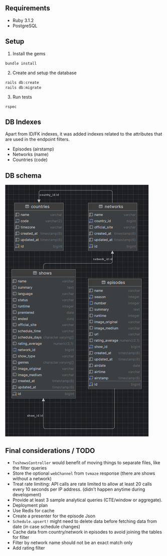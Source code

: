 ## Requirements

* Ruby 3.1.2
* PostgreSQL

## Setup

1. Install the gems

```
bundle install
```

2. Create and setup the database

```
rails db:create
rails db:migrate
```

3. Run tests

```
rspec
```

## DB Indexes

Apart from ID/FK indexes, it was added indexes related to the attributes that 
are used in the endpoint filters.
- Episodes (airstamp)
- Networks (name)
- Countries (code)

## DB schema

![Database Schema](schema.png)

## Final considerations / TODO

- `TvshowsController` would benefit of moving things to separate files, like the filter queries
- Store the optional `webChannel` from `tvmaze` response (there are shows without a network)
- Treat rate limiting: API calls are rate limited to allow at least 20 calls every 10 seconds per IP address. (didn't happen anytime during development)
- Provide at least 3 sample analytical queries (CTE/window or aggregate).
- Deployment plan
- Use Redis for cache
- Create a presenter for the episode Json
- `Schedule.upsert!` might need to delete data before fetching data from date (in case schedule changes)
- Cache data from country/network in episodes to avoid joining the tables for filter
- Filter by network name should not be an exact match only
- Add rating filter
